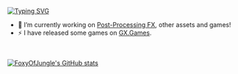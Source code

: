 [![Typing SVG](https://readme-typing-svg.demolab.com?font=Fira+Code&duration=4000&pause=500&width=435&lines=Hey+there!+%F0%9F%91%8B;I'm+Mozart!+%F0%9F%98%81;Game+developer+and+programmer.;and+I+love+what+I+do+%3C3)](https://git.io/typing-svg)

- 🔭 I’m currently working on <a href="https://foxyofjungle.itch.io/post-processing-fx">Post-Processing FX</a>, other assets and games!
- ⚡ I have released some games on <a href="https://gx.games/pt-br/studios/e4a32324-c32a-47b4-a5e6-98ff8be15b5c/">GX.Games</a>.  

</br>

[![FoxyOfJungle's GitHub stats](https://github-readme-stats.vercel.app/api?username=foxyofjungle&count_private=true&show_icons=true&hide=issues,contribs&theme=tokyonight  )](https://github.com/anuraghazra/github-readme-stats)

